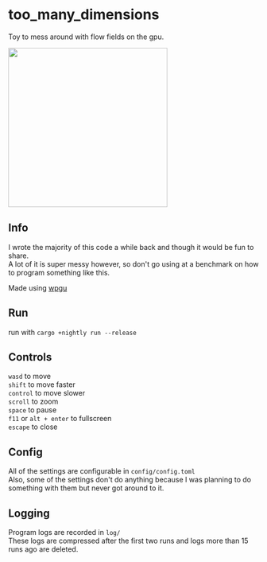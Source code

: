 # too_many_dimensions
Toy to mess around with flow fields on the gpu.  

<img width="320px" src="https://user-images.githubusercontent.com/34073738/123915518-34b2c000-d946-11eb-8b8b-17e610b7f0cf.gif">

## Info

I wrote the majority of this code a while back and though it would be fun to share.  
A lot of it is super messy however, so don't go using at a benchmark on how to program something like this.  

Made using [wpgu](https://crates.io/crates/wgpu)

## Run
run with `cargo +nightly run --release`  

## Controls
`wasd` to move  
`shift` to move faster  
`control` to move slower  
`scroll` to zoom  
`space` to pause  
`f11` or `alt + enter` to fullscreen  
`escape` to close  

## Config
All of the settings are configurable in `config/config.toml`  
Also, some of the settings don't do anything because I was planning to do something with them but never got around to it.  

## Logging
Program logs are recorded in `log/`  
These logs are compressed after the first two runs and logs more than 15 runs ago are deleted.

